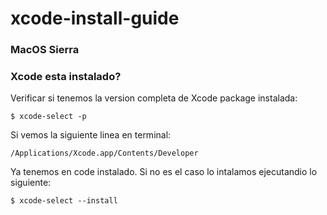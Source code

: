 # xcode-install-guide

### MacOS Sierra

### Xcode esta instalado?

Verificar si tenemos la version completa de Xcode package instalada:

```
$ xcode-select -p
```

Si vemos la siguiente linea en terminal:
```
/Applications/Xcode.app/Contents/Developer
```

Ya tenemos en code instalado. Si no es el caso lo intalamos ejecutandio lo siguiente:
```
$ xcode-select --install
```
